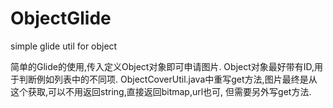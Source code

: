 # ObjectGlide
simple glide util for object


简单的Glide的使用,传入定义Object对象即可申请图片.
Object对象最好带有ID,用于判断例如列表中的不同项.
ObjectCoverUtil.java中重写get方法,图片最终是从这个获取,可以不用返回string,直接返回bitmap,url也可,
但需要另外写get方法.
